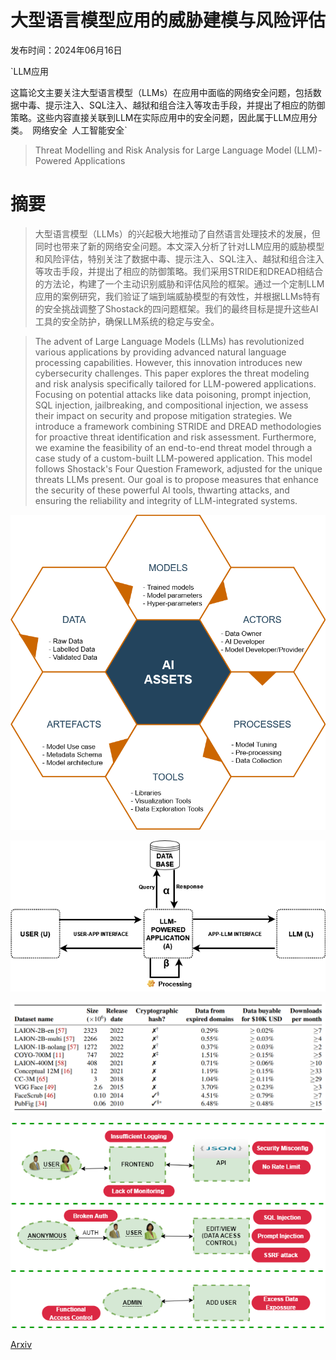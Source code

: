 # 大型语言模型应用的威胁建模与风险评估

发布时间：2024年06月16日

`LLM应用

这篇论文主要关注大型语言模型（LLMs）在应用中面临的网络安全问题，包括数据中毒、提示注入、SQL注入、越狱和组合注入等攻击手段，并提出了相应的防御策略。这些内容直接关联到LLM在实际应用中的安全问题，因此属于LLM应用分类。` `网络安全` `人工智能安全`

> Threat Modelling and Risk Analysis for Large Language Model (LLM)-Powered Applications

# 摘要

> 大型语言模型（LLMs）的兴起极大地推动了自然语言处理技术的发展，但同时也带来了新的网络安全问题。本文深入分析了针对LLM应用的威胁模型和风险评估，特别关注了数据中毒、提示注入、SQL注入、越狱和组合注入等攻击手段，并提出了相应的防御策略。我们采用STRIDE和DREAD相结合的方法论，构建了一个主动识别威胁和评估风险的框架。通过一个定制LLM应用的案例研究，我们验证了端到端威胁模型的有效性，并根据LLMs特有的安全挑战调整了Shostack的四问题框架。我们的最终目标是提升这些AI工具的安全防护，确保LLM系统的稳定与安全。

> The advent of Large Language Models (LLMs) has revolutionized various applications by providing advanced natural language processing capabilities. However, this innovation introduces new cybersecurity challenges. This paper explores the threat modeling and risk analysis specifically tailored for LLM-powered applications. Focusing on potential attacks like data poisoning, prompt injection, SQL injection, jailbreaking, and compositional injection, we assess their impact on security and propose mitigation strategies. We introduce a framework combining STRIDE and DREAD methodologies for proactive threat identification and risk assessment. Furthermore, we examine the feasibility of an end-to-end threat model through a case study of a custom-built LLM-powered application. This model follows Shostack's Four Question Framework, adjusted for the unique threats LLMs present. Our goal is to propose measures that enhance the security of these powerful AI tools, thwarting attacks, and ensuring the reliability and integrity of LLM-integrated systems.

![大型语言模型应用的威胁建模与风险评估](../../../paper_images/2406.11007/AI_Assets_diagram_june_16th.png)

![大型语言模型应用的威胁建模与风险评估](../../../paper_images/2406.11007/llm_based_app_diagram.png)

![大型语言模型应用的威胁建模与风险评估](../../../paper_images/2406.11007/x1.png)

![大型语言模型应用的威胁建模与风险评估](../../../paper_images/2406.11007/ai-threat-redesigned.png)

[Arxiv](https://arxiv.org/abs/2406.11007)